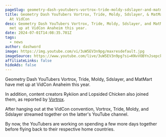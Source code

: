 ```yaml
---
pageSlug: geometry-dash-youtubers-vortrox-tride-moldy-sdslayer-and-matmart-meetup-at-vidcon
title: Geometry Dash YouTubers Vortrox, Tride, Moldy, Sdslayer, & MatMart Meetup
  At VidCon
desc: Geometry Dash YouTubers Vortrox, Tride, Moldy, Sdslayer, and MatMart have
  met up at VidCon Anaheim this year.
date: 2024-07-01T14:08:35.701Z
tags:
  - news
author: dashword
image: https://img.youtube.com/vi/3uW5EV3n9pg/maxresdefault.jpg
imageSource: https://www.youtube.com/live/3uW5EV3n9pg?si=KNvVOBYnJsepck7M
affiliateLinks: false
hideAds: false
---
```

Geometry Dash YouTubers Vortrox, Tride, Moldy, Sdslayer, and MatMart have met up at VidCon Anaheim this year.

In addition, content creators Rykiion and Lopsided Chicken also joined them, as reported by [Vortrox](http://youtube.com/post/UgkxWkmtkMOY-B_X0WhFKG9VYH36JGebRYZ1?si=1G_ECJBNnE7U6_H3).

After hanging out at the VidCon convention, Vortrox, Tride, Moldy, and Sdslayer streamed together on the latter's YouTube channel.

By now, the YouTubers are working on spending a few more days together before flying back to their respective home countries.